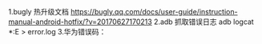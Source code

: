 1.bugly 热升级文档
https://bugly.qq.com/docs/user-guide/instruction-manual-android-hotfix/?v=20170627170213
2.adb 抓取错误日志
 adb logcat *:E > error.log
 3.华为错误码：
 

